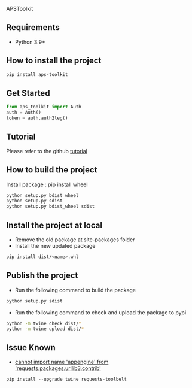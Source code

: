 APSToolkit 

## Requirements

- Python 3.9+


## How to install the project

```bash
pip install aps-toolkit
```

## Get Started

```python
from aps_toolkit import Auth
auth = Auth()
token = auth.auth2leg()
```

## Tutorial

Please refer to the github [tutorial](https://github.com/chuongmep/aps-toolkit)

## How to build the project

Install package : pip install wheel

```bash
python setup.py bdist_wheel
python setup.py sdist
python setup.py bdist_wheel sdist
```

## Install the project at local

- Remove the old package at site-packages folder
- Install the new updated package
```bash
pip install dist/<name>.whl
```

## Publish the project

- Run the following command to build the package
```bash
python setup.py sdist
```
- Run the following command to check and upload the package to pypi
```bash
python -m twine check dist/*
python -m twine upload dist/*
```

## Issue Known

- [cannot import name 'appengine' from 'requests.packages.urllib3.contrib'](https://stackoverflow.com/questions/76175487/sudden-importerror-cannot-import-name-appengine-from-requests-packages-urlli)

```python
pip install --upgrade twine requests-toolbelt
```